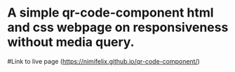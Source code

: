 # A simple qr-code-component html and css webpage on responsiveness without media query.
#Link to live page (https://nimifelix.github.io/qr-code-component/)
